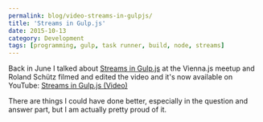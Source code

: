 ```yaml
---
permalink: blog/video-streams-in-gulpjs/
title: 'Streams in Gulp.js'
date: 2015-10-13
category: Development
tags: [programming, gulp, task runner, build, node, streams]
---
```


Back in June I talked about [Streams in Gulp.js](/gulp-js-streams/) at the Vienna.js meetup and Roland Schütz filmed and edited the video and it's now available on YouTube: [Streams in Gulp.js (Video)](https://www.youtube.com/watch?v=hRe7_xsQBUQ)

There are things I could have done better, especially in the question and answer part, but I am actually pretty proud of it.
